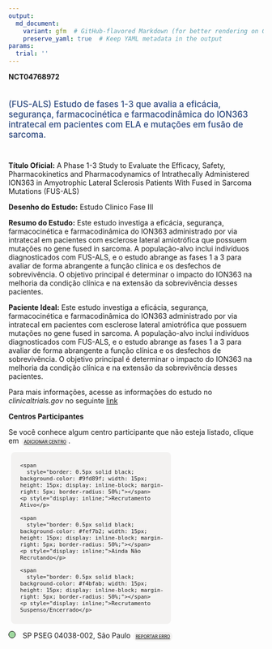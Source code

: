 ```yaml
---
output: 
  md_document:
    variant: gfm  # GitHub-flavored Markdown (for better rendering on GitHub)
    preserve_yaml: true  # Keep YAML metadata in the output
params:
  trial: ''
---
```


**NCT04768972**

<div style="padding: 5px 5px 5px 0px; font-size: 1.20em; font-weight: 500; color: #2E4A7F; text-align: left; margin-bottom: 20px">

(FUS-ALS) Estudo de fases 1-3 que avalia a eficácia, segurança,
farmacocinética e farmacodinâmica do ION363 intratecal em pacientes com
ELA e mutações em fusão de sarcoma.

</div>

**Título Oficial:** A Phase 1-3 Study to Evaluate the Efficacy, Safety,
Pharmacokinetics and Pharmacodynamics of Intrathecally Administered
ION363 in Amyotrophic Lateral Sclerosis Patients With Fused in Sarcoma
Mutations (FUS-ALS)

**Desenho do Estudo:** Estudo Clinico Fase III

**Resumo do Estudo:** Este estudo investiga a eficácia, segurança,
farmacocinética e farmacodinâmica do ION363 administrado por via
intratecal em pacientes com esclerose lateral amiotrófica que possuem
mutações no gene fused in sarcoma. A população-alvo inclui indivíduos
diagnosticados com FUS-ALS, e o estudo abrange as fases 1 a 3 para
avaliar de forma abrangente a função clínica e os desfechos de
sobrevivência. O objetivo principal é determinar o impacto do ION363 na
melhoria da condição clínica e na extensão da sobrevivência desses
pacientes.

**Paciente Ideal:** Este estudo investiga a eficácia, segurança,
farmacocinética e farmacodinâmica do ION363 administrado por via
intratecal em pacientes com esclerose lateral amiotrófica que possuem
mutações no gene fused in sarcoma. A população-alvo inclui indivíduos
diagnosticados com FUS-ALS, e o estudo abrange as fases 1 a 3 para
avaliar de forma abrangente a função clínica e os desfechos de
sobrevivência. O objetivo principal é determinar o impacto do ION363 na
melhoria da condição clínica e na extensão da sobrevivência desses
pacientes.

Para mais informações, acesse as informações do estudo no
*clinicaltrials.gov* no seguinte
[link](https://clinicaltrials.gov/ct2/show/NCT04768972)

**Centros Participantes**

Se você conhece algum centro participante que não esteja listado, clique
em
<span style="color: #2E4A7F; margin-left: 2px; padding: 4px; background-color: #f3f2f1; border-radius: 8px; font-weight: 500; font-size: 0.6em"><a
href="https://flazar.shinyapps.io/formsapp?study_nct_id=NCT04768972&amp;location_id=N%2FA&amp;location_full_name=N%2FA&amp;form_type=Adicionar%20Centro"
target="_blank">ADICIONAR CENTRO</a></span>.

<div style="margin-bottom: 8px; margin-left: 5px; padding: 8px; max-width: 300px; background-color: #f3f2f1; border-radius: 8px; font-size: 0.9em">

<div style="margin-left: 10px;">

    <span 
      style="border: 0.5px solid black; background-color: #9fd89f; width: 15px; height: 15px; display: inline-block; margin-right: 5px; border-radius: 50%;"></span>
    <p style="display: inline;">Recrutamento Ativo</p>

</div>

<div style="margin-left: 10px;">

    <span 
      style="border: 0.5px solid black; background-color: #fef7b2; width: 15px; height: 15px; display: inline-block; margin-right: 5px; border-radius: 50%;"></span>
    <p style="display: inline;">Ainda Não Recrutando</p>

</div>

<div style="margin-left: 10px;">

    <span 
      style="border: 0.5px solid black; background-color: #f4bfab; width: 15px; height: 15px; display: inline-block; margin-right: 5px; border-radius: 50%;"></span>
    <p style="display: inline;">Recrutamento Suspenso/Encerrado</p>

</div>

</div>

<span style="line-height: 0.95;"><span style="border: 0.5px solid black; display: inline-block; width: 12px; height: 12px; border-radius: 50%; margin-right: 10px; padding-bottom: 0px; background-color: #9fd89f;"></span>
SP PSEG 04038-002, São Paulo
<span style="color: #2E4A7F; margin-left: 2px; padding: 4px; background-color: #f3f2f1; border-radius: 8px; font-weight: 500; font-size: 0.6em"><a
href="https://flazar.shinyapps.io/formsapp?study_nct_id=NCT04768972&amp;location_id=PSEGCENTRODEPESQUISACLINICASASAOPAULO04038002BRAZIL&amp;location_full_name=PSEG%2C%2004038-002%2C%20S%C3%A3o%20Paulo&amp;form_type=Reportar%20Erro"
target="_blank">REPORTAR ERRO</a></span></span>
